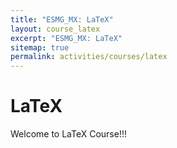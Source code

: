 ```yaml
---
title: "ESMG_MX: LaTeX"
layout: course_latex
excerpt: "ESMG_MX: LaTeX"
sitemap: true
permalink: activities/courses/latex
---
```


# LaTeX

Welcome to LaTeX Course!!!

